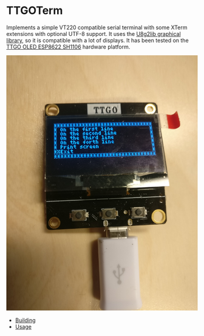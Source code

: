 # TTGOTerm

Implements a simple VT220 compatible serial terminal with some XTerm extensions with optional UTF-8 support.
It uses the [U8g2lib graphical library](https://github.com/olikraus/u8g2/wiki), so it is compatible with a lot of displays.
It has been tested on the [TTGO OLED ESP8622 SH1106](https://www.aliexpress.com/item/32991442463.html?spm=a2g0s.9042311.0.0.27424c4d5SbjHq) hardware platform.

[![Screenshot](images/screenshot-menu.jpg)](http://www.youtube.com/watch?v=VxAwc2s-E1o)

* [Building](docs/Building.md)
* [Usage](docs/Usage.md)
